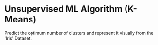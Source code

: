 # Unsupervised ML Algorithm (K-Means)

Predict the optimum number of clusters and represent it visually from the 'Iris' Dataset.
